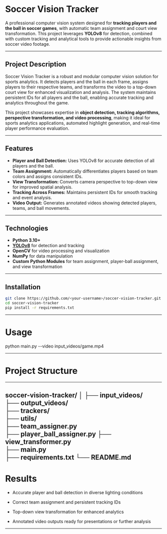# Soccer Vision Tracker

A professional computer vision system designed for **tracking players and the ball in soccer games**, with automatic team assignment and court view transformation. This project leverages **YOLOv8** for detection, combined with custom tracking and analytical tools to provide actionable insights from soccer video footage.

---

## Project Description

Soccer Vision Tracker is a robust and modular computer vision solution for sports analytics. It detects players and the ball in each frame, assigns players to their respective teams, and transforms the video to a top-down court view for enhanced visualization and analysis. The system maintains persistent IDs for all players and the ball, enabling accurate tracking and analytics throughout the game.  

This project showcases expertise in **object detection, tracking algorithms, perspective transformation, and video processing**, making it ideal for sports analytics applications, automated highlight generation, and real-time player performance evaluation.

---

## Features

- **Player and Ball Detection:** Uses YOLOv8 for accurate detection of all players and the ball.  
- **Team Assignment:** Automatically differentiates players based on team colors and assigns consistent IDs.  
- **View Transformation:** Converts camera perspective to top-down view for improved spatial analysis.  
- **Tracking Across Frames:** Maintains persistent IDs for smooth tracking and event analysis.  
- **Video Output:** Generates annotated videos showing detected players, teams, and ball movements.  

---

## Technologies

- **Python 3.10+**  
- **[YOLOv8](https://ultralytics.com/)** for detection and tracking  
- **OpenCV** for video processing and visualization  
- **NumPy** for data manipulation  
- **Custom Python Modules** for team assignment, player-ball assignment, and view transformation  

---

## Installation

```bash
git clone https://github.com/<your-username>/soccer-vision-tracker.git
cd soccer-vision-tracker
pip install -r requirements.txt
```
---
# Usage

python main.py --video input_videos/game.mp4

---

# Project Structure

---
  soccer-vision-tracker/
  │
  ├── input_videos/           
  ├── output_videos/         
  ├── trackers/               
  ├── utils/                 
  ├── team_assigner.py        
  ├── player_ball_assigner.py 
  ├── view_transformer.py     
  ├── main.py                 
  ├── requirements.txt
  └── README.md
---


# Results

- Accurate player and ball detection in diverse lighting conditions

- Correct team assignment and persistent tracking IDs

- Top-down view transformation for enhanced analytics

- Annotated video outputs ready for presentations or further analysis

---



